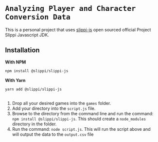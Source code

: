 # `Analyzing Player and Character Conversion Data	`


This is a personal project that uses [slippi-js](https://github.com/project-slippi/slippi-js/tree/master) open sourced official Project Slippi Javascript JDK.

## Installation

**With NPM**

```bash
npm install @slippi/slippi-js
```

**With Yarn**

```bash
yarn add @slippi/slippi-js
```

## 	

1. Drop all your desired games into the `games` folder.
2. Add your directory into the `script.js` file.
3. Browse to the directory from the command line and run the command: `npm install @slippi/slippi-js`. This should create a `node_modules` directory in the folder.
4. Run the command: `node script.js`. This will run the script above and will output the data to the `output.csv` file


